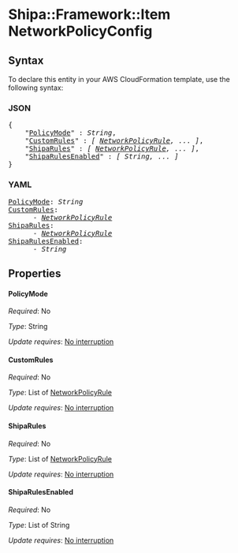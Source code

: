 # Shipa::Framework::Item NetworkPolicyConfig

## Syntax

To declare this entity in your AWS CloudFormation template, use the following syntax:

### JSON

<pre>
{
    "<a href="#policymode" title="PolicyMode">PolicyMode</a>" : <i>String</i>,
    "<a href="#customrules" title="CustomRules">CustomRules</a>" : <i>[ <a href="networkpolicyrule.md">NetworkPolicyRule</a>, ... ]</i>,
    "<a href="#shiparules" title="ShipaRules">ShipaRules</a>" : <i>[ <a href="networkpolicyrule.md">NetworkPolicyRule</a>, ... ]</i>,
    "<a href="#shiparulesenabled" title="ShipaRulesEnabled">ShipaRulesEnabled</a>" : <i>[ String, ... ]</i>
}
</pre>

### YAML

<pre>
<a href="#policymode" title="PolicyMode">PolicyMode</a>: <i>String</i>
<a href="#customrules" title="CustomRules">CustomRules</a>: <i>
      - <a href="networkpolicyrule.md">NetworkPolicyRule</a></i>
<a href="#shiparules" title="ShipaRules">ShipaRules</a>: <i>
      - <a href="networkpolicyrule.md">NetworkPolicyRule</a></i>
<a href="#shiparulesenabled" title="ShipaRulesEnabled">ShipaRulesEnabled</a>: <i>
      - String</i>
</pre>

## Properties

#### PolicyMode

_Required_: No

_Type_: String

_Update requires_: [No interruption](https://docs.aws.amazon.com/AWSCloudFormation/latest/UserGuide/using-cfn-updating-stacks-update-behaviors.html#update-no-interrupt)

#### CustomRules

_Required_: No

_Type_: List of <a href="networkpolicyrule.md">NetworkPolicyRule</a>

_Update requires_: [No interruption](https://docs.aws.amazon.com/AWSCloudFormation/latest/UserGuide/using-cfn-updating-stacks-update-behaviors.html#update-no-interrupt)

#### ShipaRules

_Required_: No

_Type_: List of <a href="networkpolicyrule.md">NetworkPolicyRule</a>

_Update requires_: [No interruption](https://docs.aws.amazon.com/AWSCloudFormation/latest/UserGuide/using-cfn-updating-stacks-update-behaviors.html#update-no-interrupt)

#### ShipaRulesEnabled

_Required_: No

_Type_: List of String

_Update requires_: [No interruption](https://docs.aws.amazon.com/AWSCloudFormation/latest/UserGuide/using-cfn-updating-stacks-update-behaviors.html#update-no-interrupt)

